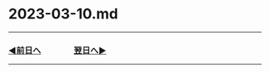 # 2023-03-10.md
---
### [◀️前日へ](https://github.com/yuasys/chatty-journal/blob/main/2023/03/2023-03-09.md)&emsp;&emsp;&emsp;&emsp;[翌日へ▶️](https://github.com/yuasys/chatty-journal/blob/main/2023/03/2023-03-11.md)

---

